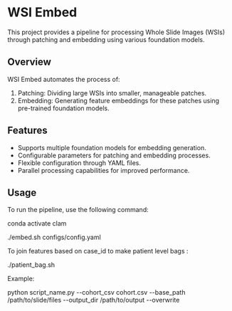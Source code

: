 # WSI Embed

This project provides a pipeline for processing Whole Slide Images (WSIs) through patching and embedding using various foundation models.

## Overview

WSI Embed automates the process of:
1. Patching: Dividing large WSIs into smaller, manageable patches.
2. Embedding: Generating feature embeddings for these patches using pre-trained foundation models.

## Features

- Supports multiple foundation models for embedding generation.
- Configurable parameters for patching and embedding processes.
- Flexible configuration through YAML files.
- Parallel processing capabilities for improved performance.


## Usage

To run the pipeline, use the following command:

conda activate clam

./embed.sh configs/config.yaml


To join features based on case_id to make patient level bags : 

./patient_bag.sh 


Example: 

python script_name.py --cohort_csv cohort.csv --base_path /path/to/slide/files --output_dir /path/to/output --overwrite
